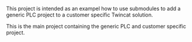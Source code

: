 This project is intended as an exampel how to use submodules to add a generic PLC project to a customer specific Twincat solution.


This is the main project containing the generic PLC and customer specific project.